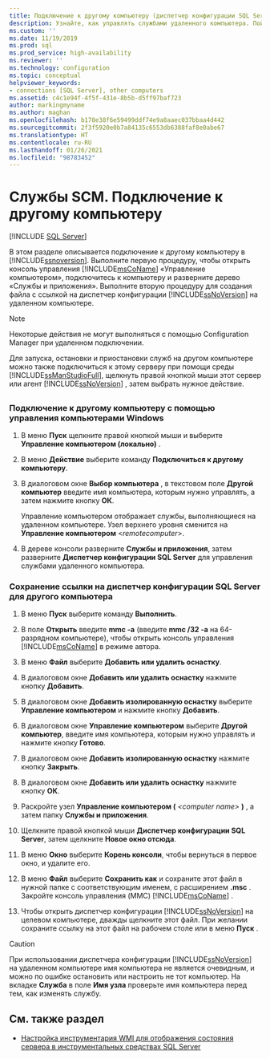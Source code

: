 ```yaml
---
title: Подключение к другому компьютеру (диспетчер конфигурации SQL Server) | Документы Майкрософт
description: Узнайте, как управлять службами удаленного компьютера. Поймите, как использовать диспетчер конфигурации SQL Server или SQL Server Management Studio для выполнения этой задачи.
ms.custom: ''
ms.date: 11/19/2019
ms.prod: sql
ms.prod_service: high-availability
ms.reviewer: ''
ms.technology: configuration
ms.topic: conceptual
helpviewer_keywords:
- connections [SQL Server], other computers
ms.assetid: c4c1e94f-4f5f-431e-8b5b-d5ff97baf723
author: markingmyname
ms.author: maghan
ms.openlocfilehash: b178e38f6e59499ddf74e9a8aaec037bbaa4d442
ms.sourcegitcommit: 2f3f5920e0b7a84135c6553db6388faf8e0abe67
ms.translationtype: HT
ms.contentlocale: ru-RU
ms.lasthandoff: 01/26/2021
ms.locfileid: "98783452"
---
```

# <a name="scm-services---connect-to-another-computer"></a>Службы SCM. Подключение к другому компьютеру

 [!INCLUDE [SQL Server](../../includes/applies-to-version/sqlserver.md)]

В этом разделе описывается подключение к другому компьютеру в [!INCLUDE[ssnoversion](../../includes/ssnoversion-md.md)]. Выполните первую процедуру, чтобы открыть консоль управления [!INCLUDE[msCoName](../../includes/msconame-md.md)] «Управление компьютером», подключитесь к компьютеру и разверните дерево «Службы и приложения». Выполните вторую процедуру для создания файла с ссылкой на диспетчер конфигурации [!INCLUDE[ssNoVersion](../../includes/ssnoversion-md.md)] на удаленном компьютере.

> [!NOTE]
> Некоторые действия не могут выполняться с помощью Configuration Manager при удаленном подключении.

Для запуска, остановки и приостановки служб на другом компьютере можно также подключиться к этому серверу при помощи среды [!INCLUDE[ssManStudioFull](../../includes/ssmanstudiofull-md.md)], щелкнуть правой кнопкой мыши этот сервер или агент [!INCLUDE[ssNoVersion](../../includes/ssnoversion-md.md)] , затем выбрать нужное действие.

## <a name="SSMSProcedure"></a>

### <a name="to-connect-to-another-computer-with-windows-computer-management"></a>Подключение к другому компьютеру с помощью управления компьютерами Windows

1. В меню **Пуск** щелкните правой кнопкой мыши и выберите **Управление компьютером (локально)** .
2. В меню **Действие** выберите команду **Подключиться к другому компьютеру**.
3. В диалоговом окне **Выбор компьютера** , в текстовом поле **Другой компьютер** введите имя компьютера, которым нужно управлять, а затем нажмите кнопку **ОК**.

   Управление компьютером отображает службы, выполняющиеся на удаленном компьютере. Узел верхнего уровня сменится на **Управление компьютером** \<*remotecomputer*>.

4. В дереве консоли разверните **Службы и приложения**, затем разверните **Диспетчер конфигурации SQL Server** для управления службами удаленного компьютера.

### <a name="to-save-a-link-to-sql-server-configuration-manager-for-another-computer"></a>Сохранение ссылки на диспетчер конфигурации SQL Server для другого компьютера

1. В меню **Пуск** выберите команду **Выполнить**.

2. В поле **Открыть** введите **mmc -a** (введите **mmc /32 -a** на 64-разрядном компьютере), чтобы открыть консоль управления [!INCLUDE[msCoName](../../includes/msconame-md.md)] в режиме автора.
3. В меню **Файл** выберите **Добавить или удалить оснастку**.
4. В диалоговом окне **Добавить или удалить оснастку** нажмите кнопку **Добавить**.
5. В диалоговом окне **Добавить изолированную оснастку** выберите **Управление компьютером** и нажмите кнопку **Добавить**.
6. В диалоговом окне **Управление компьютером** выберите **Другой компьютер**, введите имя компьютера, которым нужно управлять и нажмите кнопку **Готово**.
7. В диалоговом окне **Добавить изолированную оснастку** нажмите кнопку **Закрыть**.
8. В диалоговом окне **Добавить или удалить оснастку** нажмите кнопку **ОК**.
9. Раскройте узел **Управление компьютером (** _\<computer name>_ **)** , а затем папку **Службы и приложения**.
10. Щелкните правой кнопкой мыши **Диспетчер конфигурации SQL Server**, затем щелкните **Новое окно отсюда**.
11. В меню **Окно** выберите **Корень консоли**, чтобы вернуться в первое окно, и удалите его.
12. В меню **Файл** выберите **Сохранить как** и сохраните этот файл в нужной папке с соответствующим именем, с расширением **.msc** . Закройте консоль управления (MMC) [!INCLUDE[msCoName](../../includes/msconame-md.md)] .
13. Чтобы открыть диспетчер конфигурации [!INCLUDE[ssNoVersion](../../includes/ssnoversion-md.md)] на целевом компьютере, дважды щелкните этот файл. При желании сохраните ссылку на этот файл на рабочем столе или в меню **Пуск** .

> [!CAUTION]
> При использовании диспетчера конфигурации [!INCLUDE[ssNoVersion](../../includes/ssnoversion-md.md)] на удаленном компьютере имя компьютера не является очевидным, и можно по ошибке остановить или настроить не тот компьютер. На вкладке **Служба** в поле **Имя узла** проверьте имя компьютера перед тем, как изменять службу.

## <a name="see-also"></a>См. также раздел

- [Настройка инструментария WMI для отображения состояния сервера в инструментальных средствах SQL Server](../../ssms/configure-wmi-to-show-server-status-in-sql-server-tools.md)
